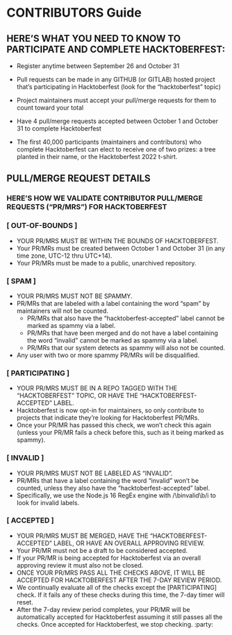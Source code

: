 # CONTRIBUTORS Guide
## HERE’S WHAT YOU NEED TO KNOW TO PARTICIPATE AND COMPLETE HACKTOBERFEST:
- Register anytime between September 26 and October 31

- Pull requests can be made in any GITHUB (or GITLAB) hosted project that’s participating in Hacktoberfest (look for the “hacktoberfest” topic)

- Project maintainers must accept your pull/merge requests for them to count toward your total

- Have 4 pull/merge requests accepted between October 1 and October 31 to complete Hacktoberfest

- The first 40,000 participants (maintainers and contributors) who complete Hacktoberfest can elect to receive one of two prizes: a tree planted in their name, or the Hacktoberfest 2022 t-shirt.

## PULL/MERGE REQUEST DETAILS
### HERE’S HOW WE VALIDATE CONTRIBUTOR PULL/MERGE REQUESTS (“PR/MRS”) FOR HACKTOBERFEST

### [ OUT-OF-BOUNDS ]

- YOUR PR/MRS MUST BE WITHIN THE BOUNDS OF HACKTOBERFEST.
- Your PR/MRs must be created between October 1 and October 31 (in any time zone, UTC-12 thru UTC+14).
- Your PR/MRs must be made to a public, unarchived repository.

### [ SPAM ]

- YOUR PR/MRS MUST NOT BE SPAMMY.
- PR/MRs that are labeled with a label containing the word “spam” by maintainers will not be counted.
  - PR/MRs that also have the “hacktoberfest-accepted” label cannot be marked as spammy via a label.
  - PR/MRs that have been merged and do not have a label containing the word “invalid” cannot be marked as spammy via a label.
  - PR/MRs that our system detects as spammy will also not be counted.
- Any user with two or more spammy PR/MRs will be disqualified.

### [ PARTICIPATING ]
- YOUR PR/MRS MUST BE IN A REPO TAGGED WITH THE “HACKTOBERFEST” TOPIC, OR HAVE THE “HACKTOBERFEST-ACCEPTED” LABEL.
- Hacktoberfest is now opt-in for maintainers, so only contribute to projects that indicate they’re looking for Hacktoberfest PR/MRs.
- Once your PR/MR has passed this check, we won’t check this again (unless your PR/MR fails a check before this, such as it being marked as spammy).

### [ INVALID ]
- YOUR PR/MRS MUST NOT BE LABELED AS “INVALID”.
- PR/MRs that have a label containing the word “invalid” won’t be counted, unless they also have the “hacktoberfest-accepted” label.
- Specifically, we use the Node.js 16 RegEx engine with /\binvalid\b/i to look for invalid labels.

### [ ACCEPTED ]
- YOUR PR/MRS MUST BE MERGED, HAVE THE “HACKTOBERFEST-ACCEPTED” LABEL, OR HAVE AN OVERALL APPROVING REVIEW.
- Your PR/MR must not be a draft to be considered accepted.
- If your PR/MR is being accepted for Hacktoberfest via an overall approving review it must also not be closed.
- ONCE YOUR PR/MRS PASS ALL THE CHECKS ABOVE, IT WILL BE ACCEPTED FOR HACKTOBERFEST AFTER THE 7-DAY REVIEW PERIOD.
- We continually evaluate all of the checks except the [PARTICIPATING] check. If it fails any of these checks during this time, the 7-day timer will reset.
- After the 7-day review period completes, your PR/MR will be automatically accepted for Hacktoberfest assuming it still passes all the checks. Once accepted for Hacktoberfest, we stop checking. :party:
